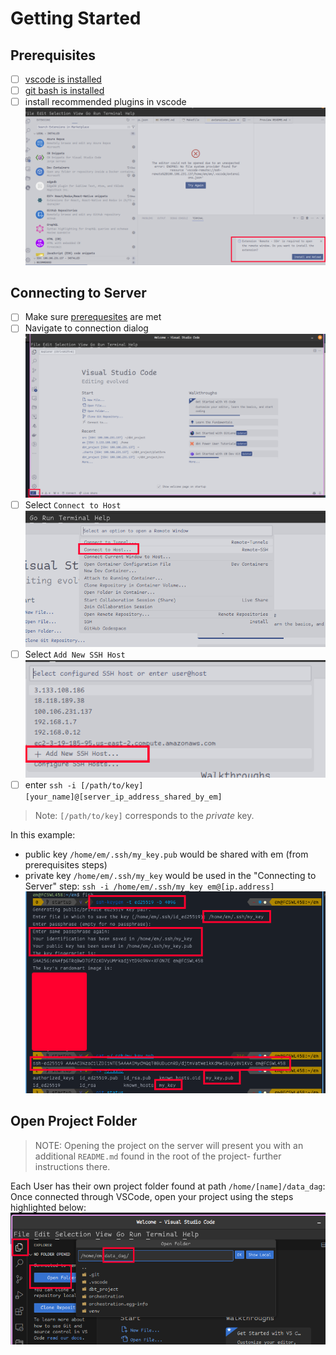 # Getting Started

## Prerequisites
- [ ] [vscode is installed](https://code.visualstudio.com/)
- [ ] [git bash is installed](https://git-scm.com/download/win)
- [ ] install recommended plugins in vscode
![alt text](image.png)

## Connecting to Server
- [ ] Make sure [prerequesites](#prerequesites) are met
- [ ] Navigate to connection dialog
![alt text](image-1.png)
- [ ] Select `Connect to Host`
![alt text](image-2.png)
- [ ] Select `Add New SSH Host`
![alt text](image-4.png)
- [ ] enter `ssh -i [/path/to/key] [your_name]@[server_ip_address_shared_by_em]` 
> Note: `[/path/to/key]` corresponds to the *private* key. 

In this example:
- public key `/home/em/.ssh/my_key.pub` would be shared with em (from prerequisites steps)
- private key `/home/em/.ssh/my_key` would be used in the "Connecting to Server" step: `ssh -i /home/em/.ssh/my_key em@[ip.address]`
![alt text](image-6.png)

## Open Project Folder

> NOTE: Opening the project on the server will present you with an additional `README.md` found in the root of the project- further instructions there.

Each User has their own project folder found at path `/home/[name]/data_dag`: 
Once connected through VSCode, open your project using the steps highlighted below:
![alt text](image-5.png)

